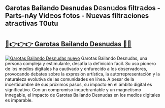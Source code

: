 ## Garotas Bailando Desnudas D𝚎sn𝚞dos filtr𝚊dos - Parts-nAy Vid𝚎os f𝚘tos - N𝚞evas filtr𝚊ciones atr𝚊ctivas T0utu

# <h2><a href="http://mb2kspj.tromn.icu/?c=Garotas+Bailando+Desnudas">🔗👉👉👉 Garotas Bailando Desnudas 🔗🔗</a></h2>

[![Garotas Bailando Desnudas nuevo](https://i.imgur.com/pEAQMta.gif)](http://mb2kspj.tromn.icu/?c=Garotas+Bailando+Desnudas)
Garotas Bailando Desnudas, una persona compleja y estimulante, desafía la definición fácil. Su uso pionero de los medios digitales ha cautivado y enfurecido a los observadores, provocando debates sobre la expresión artística, la autorrepresentación y la naturaleza evolutiva de las comunidades en línea. A pesar de la incertidumbre de sus próximos pasos, su impacto en el ámbito digital es significativo. Con un compromiso inquebrantable y un magnetismo innegable, el impacto de Garotas Bailando Desnudas en los medios digitales es imparable.
